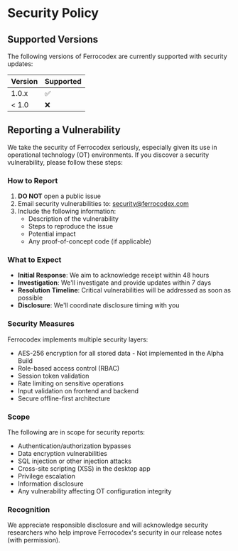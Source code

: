 # Security Policy

## Supported Versions

The following versions of Ferrocodex are currently supported with security updates:

| Version | Supported          |
| ------- | ------------------ |
| 1.0.x   | :white_check_mark: |
| < 1.0   | :x:                |

## Reporting a Vulnerability

We take the security of Ferrocodex seriously, especially given its use in operational technology (OT) environments. If you discover a security vulnerability, please follow these steps:

### How to Report

1. **DO NOT** open a public issue
2. Email security vulnerabilities to: security@ferrocodex.com
3. Include the following information:
   - Description of the vulnerability
   - Steps to reproduce the issue
   - Potential impact
   - Any proof-of-concept code (if applicable)

### What to Expect

- **Initial Response**: We aim to acknowledge receipt within 48 hours
- **Investigation**: We'll investigate and provide updates within 7 days
- **Resolution Timeline**: Critical vulnerabilities will be addressed as soon as possible
- **Disclosure**: We'll coordinate disclosure timing with you

### Security Measures

Ferrocodex implements multiple security layers:

- AES-256 encryption for all stored data - Not implemented in the Alpha Build
- Role-based access control (RBAC)
- Session token validation
- Rate limiting on sensitive operations
- Input validation on frontend and backend
- Secure offline-first architecture

### Scope

The following are in scope for security reports:

- Authentication/authorization bypasses
- Data encryption vulnerabilities
- SQL injection or other injection attacks
- Cross-site scripting (XSS) in the desktop app
- Privilege escalation
- Information disclosure
- Any vulnerability affecting OT configuration integrity

### Recognition

We appreciate responsible disclosure and will acknowledge security researchers who help improve Ferrocodex's security in our release notes (with permission).
